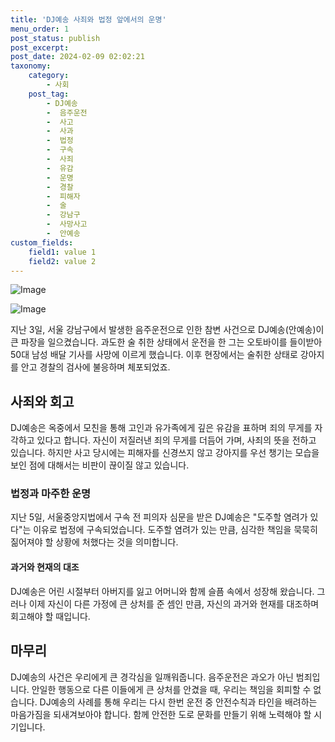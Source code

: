 ```yaml
---
title: 'DJ예송 사죄와 법정 앞에서의 운명'
menu_order: 1
post_status: publish
post_excerpt: 
post_date: 2024-02-09 02:02:21
taxonomy:
    category:
        - 사회
    post_tag:
        - DJ예송
        -  음주운전
        -  사고
        -  사과
        -  법정
        -  구속
        -  사죄
        -  유감
        -  운명
        -  경찰
        -  피해자
        -  술
        -  강남구
        -  사망사고
        -  안예송
custom_fields:
    field1: value 1
    field2: value 2
---
```


![Image](https://imgnews.pstatic.net/image/016/2024/02/07/20240207000769_0_20240207235602116.jpg?type=w647)

![Image](https://imgnews.pstatic.net/image/016/2024/02/07/20240207000771_0_20240207235602127.jpg?type=w647)

지난 3일, 서울 강남구에서 발생한 음주운전으로 인한 참변 사건으로 DJ예송(안예송)이 큰 파장을 일으켰습니다. 과도한 술 취한 상태에서 운전을 한 그는 오토바이를 들이받아 50대 남성 배달 기사를 사망에 이르게 했습니다. 이후 현장에서는 술취한 상태로 강아지를 안고 경찰의 검사에 불응하며 체포되었죠.
## 사죄와 회고
DJ예송은 옥중에서 모친을 통해 고인과 유가족에게 깊은 유감을 표하며 죄의 무게를 자각하고 있다고 합니다. 자신이 저질러낸 죄의 무게를 더듬어 가며, 사죄의 뜻을 전하고 있습니다. 하지만 사고 당시에는 피해자를 신경쓰지 않고 강아지를 우선 챙기는 모습을 보인 점에 대해서는 비판이 끊이질 않고 있습니다.
### 법정과 마주한 운명
지난 5일, 서울중앙지법에서 구속 전 피의자 심문을 받은 DJ예송은 "도주할 염려가 있다"는 이유로 법정에 구속되었습니다. 도주할 염려가 있는 만큼, 심각한 책임을 묵묵히 짊어져야 할 상황에 처했다는 것을 의미합니다.
#### 과거와 현재의 대조
DJ예송은 어린 시절부터 아버지를 잃고 어머니와 함께 슬픔 속에서 성장해 왔습니다. 그러나 이제 자신이 다른 가정에 큰 상처를 준 셈인 만큼, 자신의 과거와 현재를 대조하며 회고해야 할 때입니다.
## 마무리
DJ예송의 사건은 우리에게 큰 경각심을 일깨워줍니다. 음주운전은 과오가 아닌 범죄입니다. 안일한 행동으로 다른 이들에게 큰 상처를 안겼을 때, 우리는 책임을 회피할 수 없습니다. DJ예송의 사례를 통해 우리는 다시 한번 운전 중 안전수칙과 타인을 배려하는 마음가짐을 되새겨보아야 합니다. 함께 안전한 도로 문화를 만들기 위해 노력해야 할 시기입니다.

